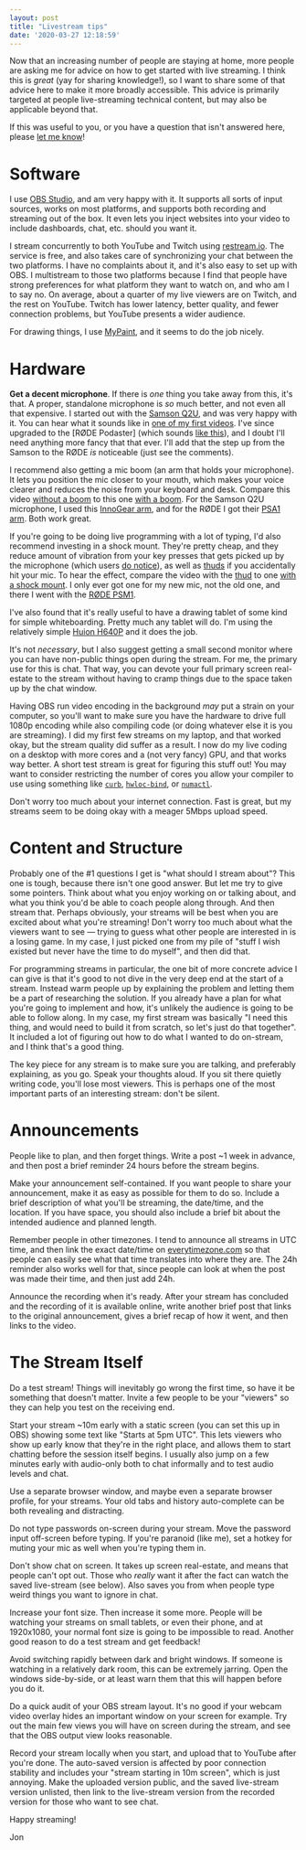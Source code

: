 ```yaml
---
layout: post
title: "Livestream tips"
date: '2020-03-27 12:18:59'
---
```


Now that an increasing number of people are staying at home, more people
are asking me for advice on how to get started with live streaming. I
think this is _great_ (yay for sharing knowledge!), so I want to share
some of that advice here to make it more broadly accessible. This advice
is primarily targeted at people live-streaming technical content, but
may also be applicable beyond that.

If this was useful to you, or you have a question that isn't answered
here, please [let me know](https://twitter.com/jonhoo)!

# Software

I use [OBS Studio](https://obsproject.com/), and am very happy with it.
It supports all sorts of input sources, works on most platforms, and
supports both recording and streaming out of the box. It even lets you
inject websites into your video to include dashboards, chat, etc. should
you want it.

I stream concurrently to both YouTube and Twitch using
[restream.io](https://restream.io/). The service is free, and also takes
care of synchronizing your chat between the two platforms. I have no
complaints about it, and it's also easy to set up with OBS. I
multistream to those two platforms because I find that people have
strong preferences for what platform they want to watch on, and who am I
to say no. On average, about a quarter of my live viewers are on Twitch,
and the rest on YouTube. Twitch has lower latency, better quality, and
fewer connection problems, but YouTube presents a wider audience.

For drawing things, I use [MyPaint], and it seems to do the job nicely.

  [MyPaint]: http://mypaint.org/

# Hardware

**Get a decent microphone**. If there is _one_ thing you take away from
this, it's that. A proper, standalone microphone is _so_ much better,
and not even all that expensive. I started out with the [Samson Q2U],
and was very happy with it. You can hear what it sounds like in [one of
my first videos]. I've since upgraded to the [RØDE Podaster] (which
sounds [like this]), and I doubt I'll need anything more fancy that that
ever. I'll add that the step up from the Samson to the RØDE _is_
noticeable (just see the comments).

I recommend also getting a mic boom (an arm that holds your microphone). 
It lets you position the mic closer to your mouth, which makes your
voice clearer and reduces the noise from your keyboard and desk. Compare
this video [without a boom] to this one [with a boom]. For the Samson
Q2U microphone, I used this [InnoGear arm], and for the RØDE I got their
[PSA1 arm]. Both work great.

If you're going to be doing live programming with a lot of typing, I'd
also recommend investing in a shock mount. They're pretty cheap, and
they reduce amount of vibration from your key presses that gets picked
up by the microphone (which users [do notice]), as well as [thuds][thud]
if you accidentally hit your mic. To hear the effect, compare the video
with the [thud] to one [with a shock mount]. I only ever got one for my
new mic, not the old one, and there I went with the [RØDE PSM1].

I've also found that it's really useful to have a drawing tablet of some
kind for simple whiteboarding. Pretty much any tablet will do. I'm using
the relatively simple [Huion H640P] and it does the job.

It's not _necessary_, but I also suggest getting a small second monitor
where you can have non-public things open during the stream. For me, the
primary use for this is chat. That way, you can devote your full primary
screen real-estate to the stream without having to cramp things due to
the space taken up by the chat window.

Having OBS run video encoding in the background _may_ put a strain on
your computer, so you'll want to make sure you have the hardware to
drive full 1080p encoding while also compiling code (or doing whatever
else it is you are streaming). I did my first few streams on my laptop,
and that worked okay, but the stream quality did suffer as a result. I
now do my live coding on a desktop with more cores and a (not very
fancy) GPU, and that works way better. A short test stream is great for
figuring this stuff out! You may want to consider restricting the number
of cores you allow your compiler to use using something like [`curb`],
[`hwloc-bind`], or [`numactl`].

Don't worry too much about your internet connection. Fast is great, but
my streams seem to be doing okay with a meager 5Mbps upload speed.

  [Samson Q2U]: http://www.samsontech.com/samson/products/microphones/usb-microphones/q2u/
  [one of my first videos]: https://www.youtube.com/watch?v=Zdudg5TV9i4&list=PLqbS7AVVErFifv2Ek-bCRhrVyi_dQeqcY
  [RØDE Podcaster]: https://www.rode.com/microphones/podcaster
  [like this]: https://www.youtube.com/watch?v=DkMwYxfSYNQ
  [without a boom]: https://www.youtube.com/watch?v=jTpK-bNZiA4
  [with a boom]: https://www.youtube.com/watch?v=Qy1tQesXc7k
  [InnoGear arm]: https://www.innogear.com/products/microphone-stand-mic-windscreen-and-mic-pop-filter-set
  [PSA1 arm]: https://www.rode.com/accessories/psa1
  [do notice]: https://www.reddit.com/r/rust/comments/d4bxb8/the_why_what_and_how_of_pinning_in_rust_video/f0jy1mk/
  [thud]: https://www.youtube.com/watch?v=DkMwYxfSYNQ&t=8769s
  [with a shock mount]: https://www.youtube.com/watch?v=bJmlI4Ug-p0
  [RØDE PSM1]: https://www.rode.com/accessories/psm1
  [Huion H640P]: https://www.huion.com/pen_tablet/H640P.html
  [`curb`]: https://github.com/jonhoo/curb
  [`hwloc-bind`]: https://linux.die.net/man/1/hwloc-bind
  [`numactl`]: https://linux.die.net/man/8/numactl

# Content and Structure

Probably one of the #1 questions I get is "what should I stream about"?
This one is tough, because there isn't one good answer. But let me try
to give some pointers. Think about what you enjoy working on or talking
about, and what you think you'd be able to coach people along through.
And then stream that. Perhaps obviously, your streams will be best when
you are excited about what you're streaming! Don't worry too much about
what the viewers want to see — trying to guess what other people are
interested in is a losing game. In my case, I just picked one from my
pile of "stuff I wish existed but never have the time to do myself", and
then did that.

For programming streams in particular, the one bit of more concrete
advice I can give is that it's good to not dive in the very deep end at
the start of a stream. Instead warm people up by explaining the problem
and letting them be a part of researching the solution. If you already
have a plan for what you're going to implement and how, it's unlikely
the audience is going to be able to follow along. In my case, my first
stream was basically "I need this thing, and would need to build it from
scratch, so let's just do that together". It included a lot of figuring
out how to do what I wanted to do on-stream, and I think that's a good
thing.

The key piece for any stream is to make sure you are talking, and
preferably explaining, as you go. Speak your thoughts aloud. If you sit
there quietly writing code, you'll lose most viewers. This is perhaps
one of the most important parts of an interesting stream: don't be
silent.

# Announcements

People like to plan, and then forget things. Write a post ~1 week in
advance, and then post a brief reminder 24 hours before the stream
begins.

Make your announcement self-contained. If you want people to share your
announcement, make it as easy as possible for them to do so. Include a
brief description of what you'll be streaming, the date/time, and the
location. If you have space, you should also include a brief bit about
the intended audience and planned length.

Remember people in other timezones. I tend to announce all streams in
UTC time, and then link the exact date/time on
[everytimezone.com](https://everytimezone.com/) so that people can
easily see what that time translates into where they are. The 24h
reminder also works well for that, since people can look at when the
post was made their time, and then just add 24h.

Announce the recording when it's ready. After your stream has concluded
and the recording of it is available online, write another brief post
that links to the original announcement, gives a brief recap of how it
went, and then links to the video.

# The Stream Itself

Do a test stream! Things will inevitably go wrong the first time, so
have it be something that doesn't matter. Invite a few people to be your
"viewers" so they can help you test on the receiving end.

Start your stream ~10m early with a static screen (you can set this up
in OBS) showing some text like "Starts at 5pm UTC". This lets viewers
who show up early know that they're in the right place, and allows them
to start chatting before the session itself begins. I usually also jump
on a few minutes early with audio-only both to chat informally and to
test audio levels and chat.

Use a separate browser window, and maybe even a separate browser
profile, for your streams. Your old tabs and history auto-complete can
be both revealing and distracting.

Do not type passwords on-screen during your stream. Move the password
input off-screen before typing. If you're paranoid (like me), set a
hotkey for muting your mic as well when you're typing them in.

Don't show chat on screen. It takes up screen real-estate, and means
that people can't opt out. Those who _really_ want it after the fact can
watch the saved live-stream (see below). Also saves you from when people
type weird things you want to ignore in chat.

Increase your font size. Then increase it some more. People will be
watching your streams on small tablets, or even their phone, and at
1920x1080, your normal font size is going to be impossible to read.
Another good reason to do a test stream and get feedback!

Avoid switching rapidly between dark and bright windows. If someone is
watching in a relatively dark room, this can be extremely jarring. Open
the windows side-by-side, or at least warn them that this will happen
before you do it.

Do a quick audit of your OBS stream layout. It's no good if your webcam
video overlay hides an important window on your screen for example. Try
out the main few views you will have on screen during the stream, and
see that the OBS output view looks reasonable.

Record your stream locally when you start, and upload that to YouTube
after you're done. The auto-saved version is affected by poor connection
stability and includes your "stream starting in 10m screen", which is
just annoying. Make the uploaded version public, and the saved
live-stream version unlisted, then link to the live-stream version from
the recorded version for those who want to see chat.

Happy streaming!

Jon
